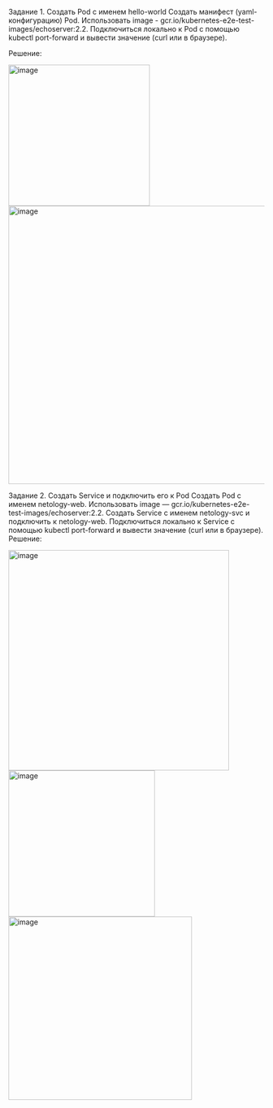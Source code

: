 Задание 1. Создать Pod с именем hello-world
Создать манифест (yaml-конфигурацию) Pod.
Использовать image - gcr.io/kubernetes-e2e-test-images/echoserver:2.2.
Подключиться локально к Pod с помощью kubectl port-forward и вывести значение (curl или в браузере).

Решение:

<img width="278" alt="image" src="https://github.com/user-attachments/assets/2572cffc-b382-4e45-8416-7d958172fbd8">

<img width="548" alt="image" src="https://github.com/user-attachments/assets/1c19da2d-b893-473b-8398-86fe8091612d">



Задание 2. Создать Service и подключить его к Pod
Создать Pod с именем netology-web.
Использовать image — gcr.io/kubernetes-e2e-test-images/echoserver:2.2.
Создать Service с именем netology-svc и подключить к netology-web.
Подключиться локально к Service с помощью kubectl port-forward и вывести значение (curl или в браузере).
Решение:

<img width="434" alt="image" src="https://github.com/user-attachments/assets/a5348fa4-a578-4ae4-9625-adfc0f7d9f27">
<img width="288" alt="image" src="https://github.com/user-attachments/assets/0d80a353-1fec-4e55-b8aa-d86b95e518cd">
<img width="361" alt="image" src="https://github.com/user-attachments/assets/22156ca1-8ef4-44d6-a87d-3e39777b753f">

